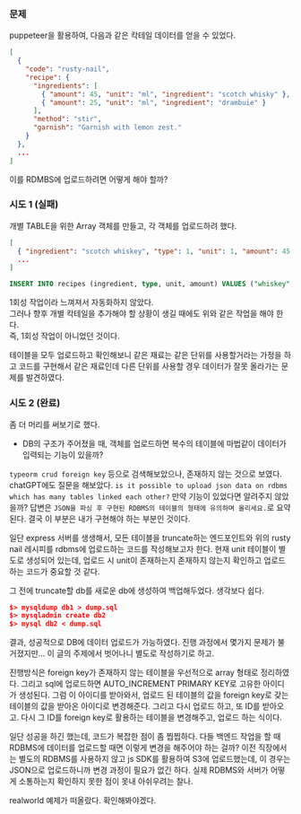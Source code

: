 ### 문제
puppeteer을 활용하여, 다음과 같은 칵테일 데이터를 얻을 수 있었다.

```json
[
  {
    "code": "rusty-nail",
    "recipe": {
      "ingredients": [
        { "amount": 45, "unit": "ml", "ingredient": "scotch whisky" },
        { "amount": 25, "unit": "ml", "ingredient": "drambuie" }
      ],
      "method": "stir",
      "garnish": "Garnish with lemon zest."
    }
  },
  ...
]
```

이를 RDMBS에 업로드하려면 어떻게 해야 할까?

### 시도 1 (실패)
개별 TABLE을 위한 Array 객체를 만들고, 각 객체를 업로드하려 했다.
```json
[
  { "ingredient": "scotch whiskey", "type": 1, "unit": 1, "amount": 45 },
  ...
]
```

```sql
INSERT INTO recipes (ingredient, type, unit, amount) VALUES ("whiskey", 1, 1, 30);
```

1회성 작업이라 느껴져서 자동화하지 않았다.  
그러나 향후 개별 칵테일을 추가해야 할 상황이 생길 때에도 위와 같은 작업을 해야 한다.  
즉, 1회성 작업이 아니었던 것이다.  

테이블을 모두 업로드하고 확인해보니 같은 재료는 같은 단위를 사용할거라는 가정을 하고 코드를 구현해서 같은 재료인데 다른 단위를 사용할 경우 데이터가 잘못 올라가는 문제를 발견하였다.
  
### 시도 2 (완료)
좀 더 머리를 써보기로 했다.  
- DB의 구조가 주어졌을 때, 객체를 업로드하면 복수의 테이블에 마법같이 데이터가 입력되는 기능이 있을까?  

`typeorm crud foreign key` 등으로 검색해보았으나, 존재하지 않는 것으로 보였다.
chatGPT에도 질문을 해보았다. `is it possible to upload json data on rdbms which has many tables linked each other?`
만약 기능이 있었다면 알려주지 않았을까? 답변은 `JSON을 파싱 후 구현된 RDBMS의 테이블의 형태에 유의하며 올리세요.`로 요약된다.
결국 이 부분은 내가 구현해야 하는 부분인 것이다.

일단 express 서버를 생생해서, 모든 테이블을 truncate하는 엔드포인트와 위의 rusty nail 레시피를 rdbms에 업로드하는 코드를 작성해보고자 한다. 현재 unit 테이블이 별도로 생성되어 있는데, 업로드 시 unit이 존재하는지 존재하지 않는지 확인하고 업로드하는 코드가 중요할 것 같다.

그 전에 truncate할 db를 새로운 db에 생성하여 백업해두었다. 생각보다 쉽다.
```json
$> mysqldump db1 > dump.sql
$> mysqladmin create db2
$> mysql db2 < dump.sql
```

결과, 성공적으로 DB에 데이터 업로드가 가능하였다.
진행 과정에서 몇가지 문제가 불거졌지만... 이 글의 주제에서 벗어나니 별도로 작성하기로 하고. 

진행방식은 foreign key가 존재하지 않는 테이블을 우선적으로 array 형태로 정리하였다. 그리고 sql에 업로드하면 AUTO_INCREMENT PRIMARY KEY로 고유한 아이디가 생성된다. 그럼 이 아이디를 받아와서, 업로드 된 테이블의 값을 foreign key로 갖는 테이블의 값을 받아온 아이디로 변경해준다. 그리고 다시 업로드 하고, 또 ID를 받아오고. 다시 그 ID를 foreign key로 활용하는 테이블을 변경해주고, 업로드 하는 식이다.

일단 성공을 하긴 했는데, 코드가 복잡한 점이 좀 찝찝하다. 다들 백엔드 작업을 할 때 RDBMS에 데이터를 업로드할 때면 이렇게 변경을 해주어야 하는 걸까? 이전 직장에서는 별도의 RDBMS를 사용하지 않고 js SDK를 활용하여 S3에 업로드했는데, 이 경우는 JSON으로 업로드하니까 변경 과정이 필요가 없긴 하다. 실제 RDBMS와 서버가 어떻게 소통하는지 확인하지 못한 점이 못내 아쉬우려는 찰나.

realworld 예제가 떠올랐다. 확인해봐야겠다.

